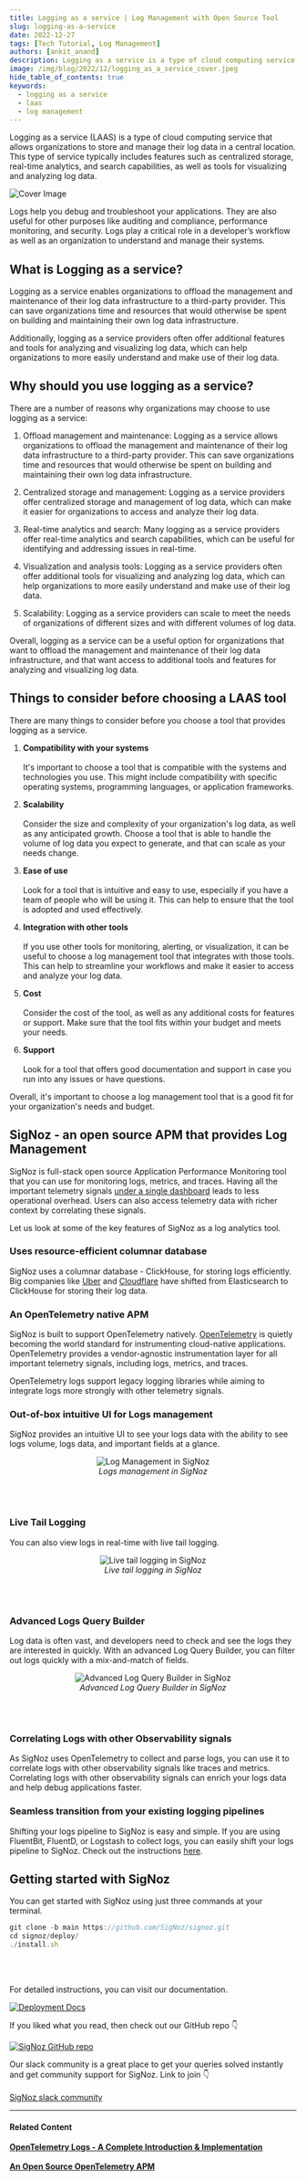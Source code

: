 ```yaml
---
title: Logging as a service | Log Management with Open Source Tool
slug: logging-as-a-service
date: 2022-12-27
tags: [Tech Tutorial, Log Management]
authors: [ankit_anand]
description: Logging as a service is a type of cloud computing service that allows organizations to store and manage their log data in a central location. This type of service typically includes features such as centralized storage, real-time analytics, and search capabilities, as well as tools for visualizing and analyzing log data...
image: /img/blog/2022/12/logging_as_a_service_cover.jpeg
hide_table_of_contents: true
keywords:
  - logging as a service
  - laas
  - log management
---
```

<head>
  <link rel="canonical" href="https://signoz.io/blog/logging-as-a-service/"/>
</head>

Logging as a service (LAAS) is a type of cloud computing service that allows organizations to store and manage their log data in a central location. This type of service typically includes features such as centralized storage, real-time analytics, and search capabilities, as well as tools for visualizing and analyzing log data.

<!--truncate-->

![Cover Image](/img/blog/2022/12/logging_as_a_service_cover.webp)

Logs help you debug and troubleshoot your applications. They are also useful for other purposes like auditing and compliance, performance monitoring, and security. Logs play a critical role in a developer’s workflow as well as an organization to understand and manage their systems.

## What is Logging as a service?

Logging as a service enables organizations to offload the management and maintenance of their log data infrastructure to a third-party provider. This can save organizations time and resources that would otherwise be spent on building and maintaining their own log data infrastructure.

Additionally, logging as a service providers often offer additional features and tools for analyzing and visualizing log data, which can help organizations to more easily understand and make use of their log data.

## Why should you use logging as a service?

There are a number of reasons why organizations may choose to use logging as a service:

1. Offload management and maintenance: Logging as a service allows organizations to offload the management and maintenance of their log data infrastructure to a third-party provider. This can save organizations time and resources that would otherwise be spent on building and maintaining their own log data infrastructure.

2. Centralized storage and management: Logging as a service providers offer centralized storage and management of log data, which can make it easier for organizations to access and analyze their log data.

3. Real-time analytics and search: Many logging as a service providers offer real-time analytics and search capabilities, which can be useful for identifying and addressing issues in real-time.

4. Visualization and analysis tools: Logging as a service providers often offer additional tools for visualizing and analyzing log data, which can help organizations to more easily understand and make use of their log data.

5. Scalability: Logging as a service providers can scale to meet the needs of organizations of different sizes and with different volumes of log data.

Overall, logging as a service can be a useful option for organizations that want to offload the management and maintenance of their log data infrastructure, and that want access to additional tools and features for analyzing and visualizing log data.

## Things to consider before choosing a LAAS tool

There are many things to consider before you choose a tool that provides logging as a service.

1. **Compatibility with your systems**<br></br>
It's important to choose a tool that is compatible with the systems and technologies you use. This might include compatibility with specific operating systems, programming languages, or application frameworks.

2. **Scalability**<br></br>
Consider the size and complexity of your organization's log data, as well as any anticipated growth. Choose a tool that is able to handle the volume of log data you expect to generate, and that can scale as your needs change.

3. **Ease of use**<br></br>
Look for a tool that is intuitive and easy to use, especially if you have a team of people who will be using it. This can help to ensure that the tool is adopted and used effectively.

4. **Integration with other tools**<br></br>
If you use other tools for monitoring, alerting, or visualization, it can be useful to choose a log management tool that integrates with those tools. This can help to streamline your workflows and make it easier to access and analyze your log data.

5. **Cost**<br></br>
Consider the cost of the tool, as well as any additional costs for features or support. Make sure that the tool fits within your budget and meets your needs.

6. **Support**<br></br>
Look for a tool that offers good documentation and support in case you run into any issues or have questions.

Overall, it's important to choose a log management tool that is a good fit for your organization's needs and budget.

## SigNoz - an open source APM that provides Log Management

SigNoz is full-stack open source Application Performance Monitoring tool that you can use for monitoring logs, metrics, and traces. Having all the important telemetry signals [under a single dashboard](https://signoz.io/blog/single-pane-of-glass-monitoring/) leads to less operational overhead. Users can also access telemetry data with richer context by correlating these signals.

Let us look at some of the key features of SigNoz as a log analytics tool.

### Uses resource-efficient columnar database

SigNoz uses a columnar database - ClickHouse, for storing logs efficiently. Big companies like <a href = "https://www.uber.com/en-IN/blog/logging/" rel="noopener noreferrer nofollow" target="_blank" >Uber</a> and <a href = "https://blog.cloudflare.com/log-analytics-using-clickhouse/" rel="noopener noreferrer nofollow" target="_blank" >Cloudflare</a> have shifted from Elasticsearch to  ClickHouse for storing their log data.

### An OpenTelemetry native APM

SigNoz is built to support OpenTelemetry natively. <a href = "https://opentelemetry.io/" rel="noopener noreferrer nofollow" target="_blank" >OpenTelemetry</a> is quietly becoming the world standard for instrumenting cloud-native applications.  OpenTelemetry provides a vendor-agnostic instrumentation layer for all important telemetry signals, including logs, metrics, and traces.

OpenTelemetry logs support legacy logging libraries while aiming to integrate logs more strongly with other telemetry signals.

### Out-of-box intuitive UI for Logs management

SigNoz provides an intuitive UI to see your logs data with the ability to see logs volume, logs data, and important fields at a glance.

<figure data-zoomable align='center'>
    <img src="/img/blog/common/signoz_logs.webp" alt="Log Management in SigNoz"/>
    <figcaption><i>Logs management in SigNoz</i></figcaption>
</figure>

<br></br>

### Live Tail Logging

You can also view logs in real-time with live tail logging.

<figure data-zoomable align='center'>
    <img src="/img/blog/common/signoz_live_logs.webp" alt="Live tail logging in SigNoz"/>
    <figcaption><i>Live tail logging in SigNoz</i></figcaption>
</figure>

<br></br>

### Advanced Logs Query Builder

Log data is often vast, and developers need to check and see the logs they are interested in quickly. With an advanced Log Query Builder, you can filter out logs quickly with a mix-and-match of fields.

<figure data-zoomable align='center'>
    <img src="/img/blog/common/signoz_log_query_builder.webp" alt="Advanced Log Query Builder in SigNoz"/>
    <figcaption><i>Advanced Log Query Builder in SigNoz</i></figcaption>
</figure>

<br></br>

### Correlating Logs with other Observability signals

As SigNoz uses OpenTelemetry to collect and parse logs, you can use it to correlate logs with other observability signals like traces and metrics. Correlating logs with other observability signals can enrich your logs data and help debug applications faster.

### Seamless transition from your existing logging pipelines

Shifting your logs pipeline to SigNoz is easy and simple. If you are using FluentBit, FluentD, or Logstash to collect logs, you can easily shift your logs pipeline to SigNoz. Check out the instructions [here](https://signoz.io/docs/userguide/fluentbit_to_signoz/). 

## Getting started with SigNoz

You can get started with SigNoz using just three commands at your terminal.

```jsx
git clone -b main https://github.com/SigNoz/signoz.git
cd signoz/deploy/
./install.sh
```
<br></br>

For detailed instructions, you can visit our documentation.

[![Deployment Docs](/img/blog/common/deploy_docker_documentation.webp)](https://signoz.io/docs/install/docker/)

If you liked what you read, then check out our GitHub repo 👇

[![SigNoz GitHub repo](/img/blog/common/signoz_github.webp)](https://github.com/SigNoz/signoz)

Our slack community is a great place to get your queries solved instantly and get community support for SigNoz. Link to join 👇<br></br>
[SigNoz slack community](https://signoz.io/slack)

---

#### **Related Content**

**[OpenTelemetry Logs - A Complete Introduction & Implementation](https://signoz.io/blog/observability-net/)**<br></br>
**[An Open Source OpenTelemetry APM](https://signoz.io/blog/opentelemetry-apm/)**<br></br>